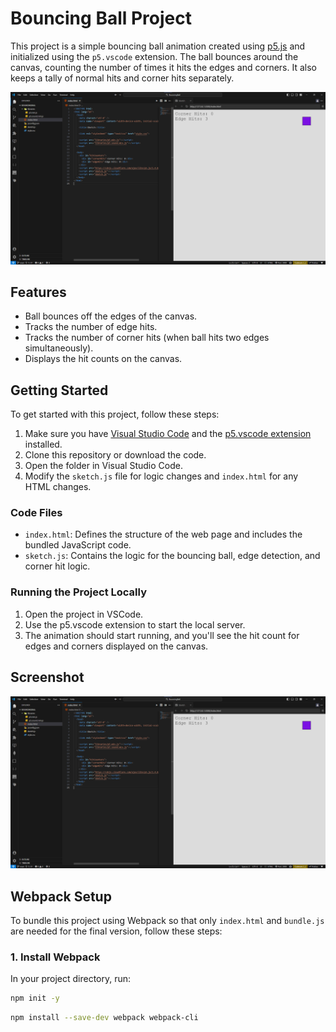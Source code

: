 # Bouncing Ball Project

This project is a simple bouncing ball animation created using [p5.js](https://p5js.org/) and initialized using the `p5.vscode` extension. The ball bounces around the canvas, counting the number of times it hits the edges and corners. It also keeps a tally of normal hits and corner hits separately.

![Bouncing Ball Screenshot](./screenshot.png)

## Features

- Ball bounces off the edges of the canvas.
- Tracks the number of edge hits.
- Tracks the number of corner hits (when ball hits two edges simultaneously).
- Displays the hit counts on the canvas.

## Getting Started

To get started with this project, follow these steps:

1. Make sure you have [Visual Studio Code](https://code.visualstudio.com/) and the [p5.vscode extension](https://marketplace.visualstudio.com/items?itemName=samplavigne.p5-vscode) installed.
2. Clone this repository or download the code.
3. Open the folder in Visual Studio Code.
4. Modify the `sketch.js` file for logic changes and `index.html` for any HTML changes.

### Code Files

- `index.html`: Defines the structure of the web page and includes the bundled JavaScript code.
- `sketch.js`: Contains the logic for the bouncing ball, edge detection, and corner hit logic.

### Running the Project Locally

1. Open the project in VSCode.
2. Use the p5.vscode extension to start the local server.
3. The animation should start running, and you'll see the hit count for edges and corners displayed on the canvas.

## Screenshot

![Bouncing Ball Animation](./screenshot.png)

## Webpack Setup

To bundle this project using Webpack so that only `index.html` and `bundle.js` are needed for the final version, follow these steps:

### 1. Install Webpack

In your project directory, run:

```bash
npm init -y
```
```bash
npm install --save-dev webpack webpack-cli
```
